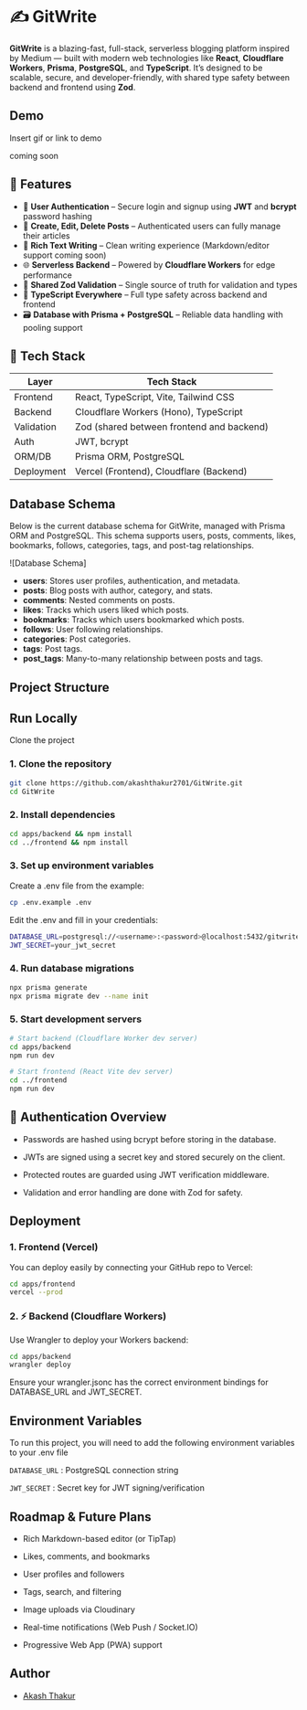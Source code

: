 
# ✍️ GitWrite
**GitWrite** is a blazing-fast, full-stack, serverless blogging platform inspired by Medium — built with modern web technologies like **React**, **Cloudflare Workers**, **Prisma**, **PostgreSQL**, and **TypeScript**. It’s designed to be scalable, secure, and developer-friendly, with shared type safety between backend and frontend using **Zod**.


## Demo

Insert gif or link to demo

coming soon
## 🚀 Features

- 🔐 **User Authentication** – Secure login and signup using **JWT** and **bcrypt** password hashing
- 📝 **Create, Edit, Delete Posts** – Authenticated users can fully manage their articles
- 💬 **Rich Text Writing** – Clean writing experience (Markdown/editor support coming soon)
- 🌐 **Serverless Backend** – Powered by **Cloudflare Workers** for edge performance
- 🔄 **Shared Zod Validation** – Single source of truth for validation and types
- 🧠 **TypeScript Everywhere** – Full type safety across backend and frontend
- 🗃️ **Database with Prisma + PostgreSQL** – Reliable data handling with pooling support



## 🧰 Tech Stack

| Layer        | Tech Stack                                 |
|--------------|---------------------------------------------|
| Frontend     | React, TypeScript, Vite, Tailwind CSS      |
| Backend      | Cloudflare Workers (Hono), TypeScript      |
| Validation   | Zod (shared between frontend and backend)  |
| Auth         | JWT, bcrypt                                |
| ORM/DB       | Prisma ORM, PostgreSQL                     |
| Deployment   | Vercel (Frontend), Cloudflare (Backend)    |

## Database Schema

Below is the current database schema for GitWrite, managed with Prisma ORM and PostgreSQL. This schema supports users, posts, comments, likes, bookmarks, follows, categories, tags, and post-tag relationships.

![Database Schema]


- **users**: Stores user profiles, authentication, and metadata.
- **posts**: Blog posts with author, category, and stats.
- **comments**: Nested comments on posts.
- **likes**: Tracks which users liked which posts.
- **bookmarks**: Tracks which users bookmarked which posts.
- **follows**: User following relationships.
- **categories**: Post categories.
- **tags**: Post tags.
- **post_tags**: Many-to-many relationship between posts and tags.

## Project Structure


## Run Locally

Clone the project

### 1. Clone the repository

```bash
git clone https://github.com/akashthakur2701/GitWrite.git
cd GitWrite 
```
### 2. Install dependencies

```bash
cd apps/backend && npm install
cd ../frontend && npm install
```

### 3. Set up environment variables
Create a .env file from the example:
```bash
cp .env.example .env

```
Edit the .env and fill in your credentials:
```bash
DATABASE_URL=postgresql://<username>:<password>@localhost:5432/gitwrite
JWT_SECRET=your_jwt_secret
```
### 4. Run database migrations
```bash 
npx prisma generate
npx prisma migrate dev --name init

```

### 5. Start development servers
```bash
# Start backend (Cloudflare Worker dev server)
cd apps/backend
npm run dev

# Start frontend (React Vite dev server)
cd ../frontend
npm run dev
```
##  🔐 Authentication Overview

- Passwords are hashed using bcrypt before storing in the database.

- JWTs are signed using a secret key and stored securely on the client.

- Protected routes are guarded using JWT verification middleware.

- Validation and error handling are done with Zod for safety.


## Deployment

### 1. Frontend (Vercel)
You can deploy easily by connecting your GitHub repo to Vercel:
```bash
cd apps/frontend
vercel --prod
```

### 2. ⚡ Backend (Cloudflare Workers)
Use Wrangler to deploy your Workers backend:
``` bash
cd apps/backend
wrangler deploy
```
Ensure your wrangler.jsonc has the correct environment bindings for DATABASE_URL and JWT_SECRET.


## Environment Variables

To run this project, you will need to add the following environment variables to your .env file

`DATABASE_URL` : PostgreSQL connection string

`JWT_SECRET` : 	Secret key for JWT signing/verification


## Roadmap & Future Plans
 - Rich Markdown-based editor (or TipTap)

 - Likes, comments, and bookmarks

- User profiles and followers

- Tags, search, and filtering

- Image uploads via Cloudinary

- Real-time notifications (Web Push / Socket.IO)

- Progressive Web App (PWA) support
## Author

- [Akash Thakur](https://github.com/akashthakur2701)

